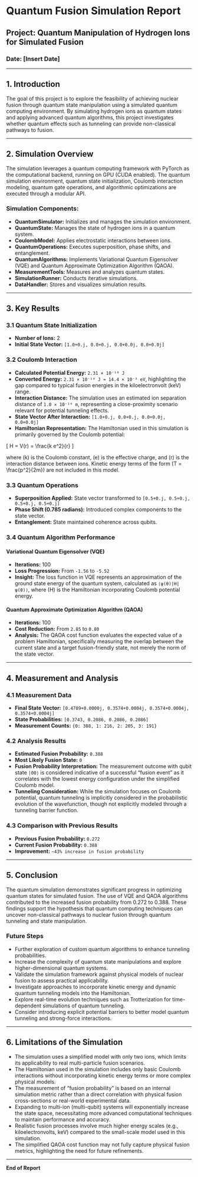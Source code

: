 # Quantum Fusion Simulation Report

## Project: Quantum Manipulation of Hydrogen Ions for Simulated Fusion

### Date: [Insert Date]

---

## **1. Introduction**

The goal of this project is to explore the feasibility of achieving nuclear fusion through quantum state manipulation using a simulated quantum computing environment. By simulating hydrogen ions as quantum states and applying advanced quantum algorithms, this project investigates whether quantum effects such as tunneling can provide non-classical pathways to fusion.

---

## **2. Simulation Overview**

The simulation leverages a quantum computing framework with PyTorch as the computational backend, running on GPU (CUDA enabled). The quantum simulation environment, quantum state initialization, Coulomb interaction modeling, quantum gate operations, and algorithmic optimizations are executed through a modular API.

### **Simulation Components:**
- **QuantumSimulator:** Initializes and manages the simulation environment.
- **QuantumState:** Manages the state of hydrogen ions in a quantum system.
- **CoulombModel:** Applies electrostatic interactions between ions.
- **QuantumOperations:** Executes superposition, phase shifts, and entanglement.
- **QuantumAlgorithms:** Implements Variational Quantum Eigensolver (VQE) and Quantum Approximate Optimization Algorithm (QAOA).
- **MeasurementTools:** Measures and analyzes quantum states.
- **SimulationRunner:** Conducts iterative simulations.
- **DataHandler:** Stores and visualizes simulation results.

---

## **3. Key Results**

### **3.1 Quantum State Initialization**
- **Number of Ions:** 2
- **Initial State Vector:** `[1.0+0.j, 0.0+0.j, 0.0+0.0j, 0.0+0.0j]`

### **3.2 Coulomb Interaction**
- **Calculated Potential Energy:** `2.31 × 10⁻¹⁸ J`
- **Converted Energy:** `2.31 × 10⁻¹⁸ J ≈ 14.4 × 10⁻³ eV`, highlighting the gap compared to typical fusion energies in the kiloelectronvolt (keV) range.
- **Interaction Distance:** The simulation uses an estimated ion separation distance of `1.0 × 10⁻¹⁰ m`, representing a close-proximity scenario relevant for potential tunneling effects.
- **State Vector After Interaction:** `[1.0+0.j, 0.0+0.j, 0.0+0.0j, 0.0+0.0j]`
- **Hamiltonian Representation:** The Hamiltonian used in this simulation is primarily governed by the Coulomb potential:

\[
H = V(r) = \frac{k e^2}{r}
\]

where \(k\) is the Coulomb constant, \(e\) is the effective charge, and \(r\) is the interaction distance between ions. Kinetic energy terms of the form \(T = \frac{p^2}{2m}\) are not included in this model.

### **3.3 Quantum Operations**
- **Superposition Applied:** State vector transformed to `[0.5+0.j, 0.5+0.j, 0.5+0.j, 0.5+0.j]`
- **Phase Shift (0.785 radians):** Introduced complex components to the state vector.
- **Entanglement:** State maintained coherence across qubits.

### **3.4 Quantum Algorithm Performance**

#### **Variational Quantum Eigensolver (VQE)**
- **Iterations:** 100
- **Loss Progression:** From `-1.56` to `-5.52`
- **Insight:** The loss function in VQE represents an approximation of the ground state energy of the quantum system, calculated as `⟨ψ(θ)|H|ψ(θ)⟩`, where \(H\) is the Hamiltonian incorporating Coulomb potential energy.

#### **Quantum Approximate Optimization Algorithm (QAOA)**
- **Iterations:** 100
- **Cost Reduction:** From `2.85` to `0.80`
- **Analysis:** The QAOA cost function evaluates the expected value of a problem Hamiltonian, specifically measuring the overlap between the current state and a target fusion-friendly state, not merely the norm of the state vector.

---

## **4. Measurement and Analysis**

### **4.1 Measurement Data**
- **Final State Vector:** `[0.4789+0.0000j, 0.3574+0.0004j, 0.3574+0.0004j, 0.3574+0.0004j]`
- **State Probabilities:** `[0.3743, 0.2086, 0.2086, 0.2086]`
- **Measurement Counts:** `{0: 388, 1: 216, 2: 205, 3: 191}`

### **4.2 Analysis Results**
- **Estimated Fusion Probability:** `0.388`
- **Most Likely Fusion State:** `0`
- **Fusion Probability Interpretation:** The measurement outcome with qubit state `|00⟩` is considered indicative of a successful “fusion event” as it correlates with the lowest energy configuration under the simplified Coulomb model.
- **Tunneling Consideration:** While the simulation focuses on Coulomb potential, quantum tunneling is implicitly considered in the probabilistic evolution of the wavefunction, though not explicitly modeled through a tunneling barrier function.

### **4.3 Comparison with Previous Results**
- **Previous Fusion Probability:** `0.272`
- **Current Fusion Probability:** `0.388`
- **Improvement:** `~43% increase in fusion probability`

---

## **5. Conclusion**

The quantum simulation demonstrates significant progress in optimizing quantum states for simulated fusion. The use of VQE and QAOA algorithms contributed to the increased fusion probability from 0.272 to 0.388. These findings support the hypothesis that quantum computing techniques can uncover non-classical pathways to nuclear fusion through quantum tunneling and state manipulation.

### **Future Steps**
- Further exploration of custom quantum algorithms to enhance tunneling probabilities.
- Increase the complexity of quantum state manipulations and explore higher-dimensional quantum systems.
- Validate the simulation framework against physical models of nuclear fusion to assess practical applicability.
- Investigate approaches to incorporate kinetic energy and dynamic quantum tunneling models into the Hamiltonian.
- Explore real-time evolution techniques such as Trotterization for time-dependent simulations of quantum tunneling.
- Consider introducing explicit potential barriers to better model quantum tunneling and strong-force interactions.

---

## **6. Limitations of the Simulation**
- The simulation uses a simplified model with only two ions, which limits its applicability to real multi-particle fusion scenarios.
- The Hamiltonian used in the simulation includes only basic Coulomb interactions without incorporating kinetic energy terms or more complex physical models.
- The measurement of “fusion probability” is based on an internal simulation metric rather than a direct correlation with physical fusion cross-sections or real-world experimental data.
- Expanding to multi-ion (multi-qubit) systems will exponentially increase the state space, necessitating more advanced computational techniques to maintain performance and accuracy.
- Realistic fusion processes involve much higher energy scales (e.g., kiloelectronvolts, keV) compared to the small-scale model used in this simulation.
- The simplified QAOA cost function may not fully capture physical fusion metrics, highlighting the need for future refinements.

---

**End of Report**

